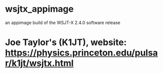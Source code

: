 # wsjtx_appimage
an appimage build of the WSJT-X 2.4.0 software release

# Joe Taylor's (K1JT), website: https://physics.princeton.edu/pulsar/k1jt/wsjtx.html

